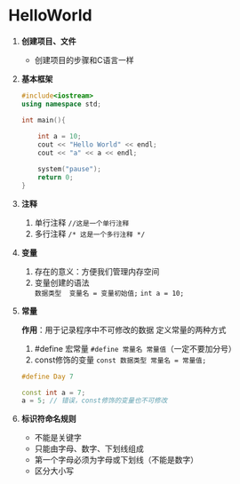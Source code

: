# HelloWorld
1. **创建项目、文件**

   - 创建项目的步骤和C语言一样

2. **基本框架**
   ```C++
   #include<iostream>
   using namespace std;

   int main(){
       
       int a = 10;
       cout << "Hello World" << endl;
       cout << "a" << a << endl;

       system("pause");
       return 0;
   }
   ```
3. **注释**
   1. 单行注释  `//这是一个单行注释`
   2. 多行注释
    `/* 这是一个多行注释 */`
4. **变量**
   1. 存在的意义：方便我们管理内存空间
   2. 变量创建的语法  
   `数据类型  变量名 = 变量初始值;`   `int a = 10;`
5. **常量**
   
   **作用**：用于记录程序中不可修改的数据
   定义常量的两种方式
   1. #define 宏常量  `#define 常量名 常量值`（一定不要加分号）
   2. const修饰的变量  `const 数据类型 常量名 = 常量值;`
   ```C++
   #define Day 7

   const int a = 7;
   a = 5; // 错误，const修饰的变量也不可修改
   ```
6. **标识符命名规则**
   - 不能是关键字
   - 只能由字母、数字、下划线组成
   - 第一个字母必须为字母或下划线（不能是数字）
   - 区分大小写


   
   
   
